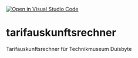 [![Open in Visual Studio Code](https://classroom.github.com/assets/open-in-vscode-2e0aaae1b6195c2367325f4f02e2d04e9abb55f0b24a779b69b11b9e10269abc.svg)](https://classroom.github.com/online_ide?assignment_repo_id=17238530&assignment_repo_type=AssignmentRepo)
# tarifauskunftsrechner
Tarifauskunftsrechner für Technikmuseum Duisbyte
